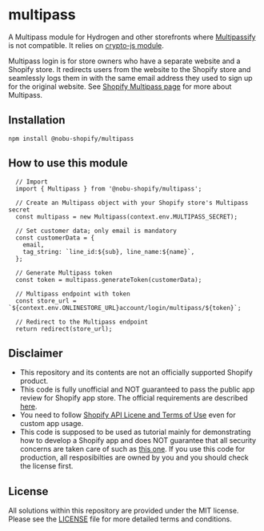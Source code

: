 # multipass

A Multipass module for Hydrogen and other storefronts where [Multipassify](https://github.com/beaucoo/multipassify) is not compatible. It relies on [crypto-js module](https://github.com/brix/crypto-js). 

Multipass login is for store owners who have a separate website and a Shopify store. It redirects users from the website to the Shopify store and seamlessly logs them in with the same email address they used to sign up for the original website. See [Shopify Multipass page](https://shopify.dev/docs/api/multipass) for more about Multipass.  

## Installation

```npm install @nobu-shopify/multipass```

## How to use this module

```
  // Import
  import { Multipass } from '@nobu-shopify/multipass';

  // Create an Multipass object with your Shopify store's Multipass secret
  const multipass = new Multipass(context.env.MULTIPASS_SECRET);

  // Set customer data; only email is mandatory
  const customerData = {
    email,
    tag_string: `line_id:${sub}, line_name:${name}`,
  };

  // Generate Multipass token
  const token = multipass.generateToken(customerData);

  // Multipass endpoint with token
  const store_url = `${context.env.ONLINESTORE_URL}account/login/multipass/${token}`;

  // Redirect to the Multipass endpoint
  return redirect(store_url);

```

## Disclaimer

- This repository and its contents are not an officially supported Shopify product.
- This code is fully unofficial and NOT guaranteed to pass the public app review for Shopify app store. The official requirements are described [here](https://shopify.dev/apps/store/requirements).
- You need to follow [Shopify API Licene and Terms of Use](https://www.shopify.com/legal/api-terms) even for custom app usage.
- This code is supposed to be used as tutorial mainly for demonstrating how to develop a Shopify app and does NOT guarantee that all security concerns are taken care of such as [this one](https://shopify.dev/docs/api/checkout-ui-extensions/unstable/configuration#network-access). If you use this code for production, all resposibilties are owned by you and you should check the license first.

## License

All solutions within this repository are provided under the MIT license. Please see the [LICENSE](/LICENSE) file for more detailed terms and conditions.